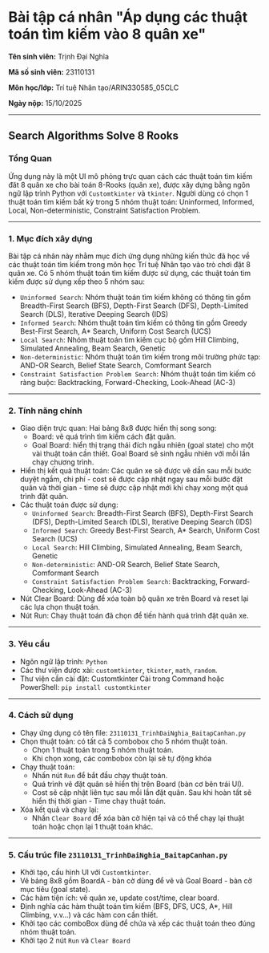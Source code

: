# Bài tập cá nhân "Áp dụng các thuật toán tìm kiếm vào 8 quân xe"
**Tên sinh viên:** Trịnh Đại Nghĩa

**Mã số sinh viên:** 23110131

**Môn học/lớp:** Trí tuệ Nhân tạo/ARIN330585_05CLC

**Ngày nộp:** 15/10/2025

---
## Search Algorithms Solve 8 Rooks

### Tổng Quan

Ứng dụng này là một UI mô phỏng trực quan cách các thuật toán tìm kiếm đăt 8 quân xe cho bài toán 8-Rooks (quân xe), được xây dựng bằng ngôn ngữ lập trình Python với `Customtkinter` và `tkinter`.
Người dùng có chọn 1 thuật toán tìm kiếm bất kỳ trong 5 nhóm thuật toán: Uninformed, Informed, Local, Non-deterministic, Constraint Satisfaction Problem.

---

### 1. Mục đích xây dựng

Bài tập cá nhân này nhằm mục đích ứng dụng những kiến thức đã học về các thuật toán tìm kiếm trong môn học Trí tuệ Nhân tạo vào trò chơi đặt 8 quân xe.
Có 5 nhóm thuật toán tìm kiếm được sử dụng, các thuật toán tìm kiếm được sử dụng xếp theo 5 nhóm sau: 

- `Uninformed Search`: Nhóm thuật toán tìm kiếm không có thông tin gồm Breadth-First Search (BFS), Depth-First Search (DFS), Depth-Limited Search (DLS), Iterative Deeping Search (IDS)
- `Informed Search`: Nhóm thuật toán tìm kiếm có thông tin gồm Greedy Best-First Search, A* Search, Uniform Cost Search (UCS)
- `Local Search`: Nhóm thuật toán tìm kiếm cục bộ gồm Hill Climbing, Simulated Annealing, Beam Search, Genetic
- `Non-deterministic`: Nhóm thuật toán tìm kiếm trong môi trường phức tạp: AND-OR Search, Belief State Search, Comformant Search
- `Constraint Satisfaction Problem Search`: Nhóm thuật toán tìm kiếm có ràng buộc: Backtracking, Forward-Checking, Look-Ahead (AC-3)

---

### 2. Tính năng chính

- Giao diện trực quan: Hai bảng 8x8 được hiển thị song song:
  -   Board: vẽ quá trình tìm kiếm cách đặt quân.
  -   Goal Board: hiển thị trạng thái đích ngẫu nhiên (goal state) cho một vài thuật toán cần thiết. Goal Board sẽ sinh ngẫu nhiên với mỗi lần chạy chương trình.
- Hiển thị kết quả thuật toán:
  Các quân xe sẽ được vẽ dần sau mỗi bước duyệt ngầm, chi phí - cost sẽ được cập nhật ngay sau mỗi bước đặt quân và thời gian - time sẽ được cập nhật mới khi chạy xong một quá trình đặt quân.
- Các thuật toán được sử dụng:
  - `Uninformed Search`: Breadth-First Search (BFS), Depth-First Search (DFS), Depth-Limited Search (DLS), Iterative Deeping Search (IDS)
  - `Informed Search`: Greedy Best-First Search, A* Search, Uniform Cost Search (UCS)
  - `Local Search`: Hill Climbing, Simulated Annealing, Beam Search, Genetic
  - `Non-deterministic`: AND-OR Search, Belief State Search, Comformant Search
  - `Constraint Satisfaction Problem Search`: Backtracking, Forward-Checking, Look-Ahead (AC-3)
- Nút Clear Board: Dùng để xóa toàn bộ quân xe trên Board và reset lại các lựa chọn thuật toán.
- Nút Run: Chạy thuật toán đã chọn để tiến hành quá trình đặt quân xe.

---

### 3. Yêu cầu
- Ngôn ngữ lập trình: `Python`
- Các thư viện được xài: `customtkinter`, `tkinter`, `math`, `random`.
- Thư viện cần cài đặt: Customtkinter
    Cài trong Command hoặc PowerShell: `pip install customtkinter`

---

### 4. Cách sử dụng

- Chạy ứng dụng có tên file: `23110131_TrinhDaiNghia_BaitapCanhan.py`
- Chọn thuật toán: có tất cả 5 combobox cho 5 nhóm thuật toán.
  - Chọn 1 thuật toán trong 5 nhóm thuật toán.
  - Khi chọn xong, các combobox còn lại sẽ tự động khóa
- Chạy thuật toán:
  - Nhấn nút `Run` để bắt đầu chạy thuật toán.
  - Quá trình vẽ đặt quân sẽ hiển thị trên Board (bàn cơ bên trái UI).
  - Cost sẽ cập nhật liên tục sau mỗi lần đặt quân. Sau khi hoàn tất sẽ hiển thị thời gian - Time chạy thuật toán.
- Xóa kết quả và chạy lại:
  - Nhấn `Clear Board` để xóa bàn cờ hiện tại và có thể chạy lại thuật toán hoặc chọn lại 1 thuật toán khác.

 ---

### 5. Cấu trúc file `23110131_TrinhDaiNghia_BaitapCanhan.py`

- Khởi tạo, cấu hình UI với `Customtkinter`.
- Vẽ bảng 8x8 gồm BoardA - bàn cờ dùng để vẽ và Goal Board - bàn cờ mục tiêu (goal state).
- Các hàm tiện ích: vẽ quân xe, update cost/time, clear board.
- Định nghĩa các hàm thuật toán tìm kiếm (BFS, DFS, UCS, A*, Hill Climbing, v.v…) và các hàm con cần thiết.
- Khởi tạo các comboBox dùng để chứa và xếp các thuật toán theo đúng nhóm thuật toán.
- Khởi tạo 2 nút `Run` và `Clear Board`
